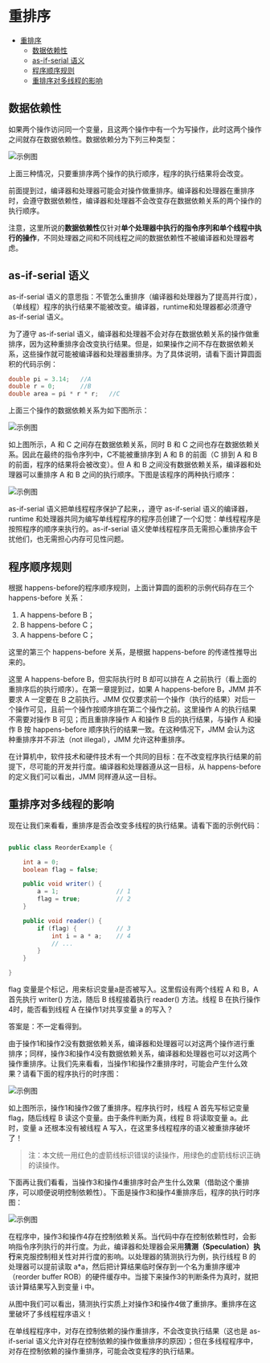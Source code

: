 # 重排序

- [重排序](#%E9%87%8D%E6%8E%92%E5%BA%8F)
    - [数据依赖性](#%E6%95%B0%E6%8D%AE%E4%BE%9D%E8%B5%96%E6%80%A7)
    - [as-if-serial 语义](#as-if-serial-%E8%AF%AD%E4%B9%89)
    - [程序顺序规则](#%E7%A8%8B%E5%BA%8F%E9%A1%BA%E5%BA%8F%E8%A7%84%E5%88%99)
    - [重排序对多线程的影响](#%E9%87%8D%E6%8E%92%E5%BA%8F%E5%AF%B9%E5%A4%9A%E7%BA%BF%E7%A8%8B%E7%9A%84%E5%BD%B1%E5%93%8D)

## 数据依赖性

如果两个操作访问同一个变量，且这两个操作中有一个为写操作，此时这两个操作之间就存在数据依赖性。数据依赖分为下列三种类型：

![示例图](/IMG/Java/MemoryModel/08.png)

上面三种情况，只要重排序两个操作的执行顺序，程序的执行结果将会改变。

前面提到过，编译器和处理器可能会对操作做重排序。编译器和处理器在重排序时，会遵守数据依赖性，编译器和处理器不会改变存在数据依赖关系的两个操作的执行顺序。

注意，这里所说的**数据依赖性**仅针对**单个处理器中执行的指令序列和单个线程中执行的操作**，不同处理器之间和不同线程之间的数据依赖性不被编译器和处理器考虑。

## as-if-serial 语义

as-if-serial 语义的意思指：不管怎么重排序（编译器和处理器为了提高并行度），（单线程）程序的执行结果不能被改变。编译器，runtime和处理器都必须遵守 as-if-serial 语义。

为了遵守 as-if-serial 语义，编译器和处理器不会对存在数据依赖关系的操作做重排序，因为这种重排序会改变执行结果。但是，如果操作之间不存在数据依赖关系，这些操作就可能被编译器和处理器重排序。为了具体说明，请看下面计算圆面积的代码示例：

``` java
double pi = 3.14;   //A
double r = 0;       //B
double area = pi * r * r;   //C
```

上面三个操作的数据依赖关系为如下图所示：

![示例图](/IMG/Java/MemoryModel/09.png)

如上图所示，A 和 C 之间存在数据依赖关系，同时 B 和 C 之间也存在数据依赖关系。因此在最终的指令序列中，C不能被重排序到 A 和 B 的前面（C 排到 A 和 B 的前面，程序的结果将会被改变）。但 A 和 B 之间没有数据依赖关系，编译器和处理器可以重排序 A 和 B 之间的执行顺序。下图是该程序的两种执行顺序：

![示例图](/IMG/Java/MemoryModel/10.png)

as-if-serial 语义把单线程程序保护了起来，，遵守 as-if-serial 语义的编译器，runtime 和处理器共同为编写单线程程序的程序员创建了一个幻觉：单线程程序是按照程序的顺序来执行的。as-if-serial 语义使单线程程序员无需担心重排序会干扰他们，也无需担心内存可见性问题。

## 程序顺序规则

根据 happens-before的程序顺序规则，上面计算圆的面积的示例代码存在三个 happens-before 关系：

1. A happens-before B；
2. B happens-before C；
3. A happens-before C；

这里的第三个 happens-before 关系，是根据 happens-before 的传递性推导出来的。

这里 A happens-before B，但实际执行时 B 却可以排在 A 之前执行（看上面的重排序后的执行顺序）。在第一章提到过，如果 A happens-before B，JMM 并不要求 A 一定要在 B 之前执行。JMM 仅仅要求前一个操作（执行的结果）对后一个操作可见，且前一个操作按顺序排在第二个操作之前。这里操作 A 的执行结果不需要对操作 B 可见；而且重排序操作 A 和操作 B 后的执行结果，与操作 A 和操作 B 按 happens-before 顺序执行的结果一致。在这种情况下，JMM 会认为这种重排序并不非法（not illegal），JMM 允许这种重排序。

在计算机中，软件技术和硬件技术有一个共同的目标：在不改变程序执行结果的前提下，尽可能的开发并行度。编译器和处理器遵从这一目标，从 happens-before 的定义我们可以看出，JMM 同样遵从这一目标。

## 重排序对多线程的影响

现在让我们来看看，重排序是否会改变多线程的执行结果。请看下面的示例代码：

``` java

public class ReorderExample {

    int a = 0;
    boolean flag = false;

    public void writer() {
        a = 1;                // 1
        flag = true;          // 2
    }

    public void reader() {
        if (flag) {           // 3
            int i = a * a;    // 4
            // ...
        }
    }

}

```

flag 变量是个标记，用来标识变量a是否被写入。这里假设有两个线程 A 和 B，A 首先执行 writer() 方法，随后 B 线程接着执行 reader() 方法。线程 B 在执行操作4时，能否看到线程 A 在操作1对共享变量 a 的写入？

答案是：不一定看得到。

由于操作1和操作2没有数据依赖关系，编译器和处理器可以对这两个操作进行重排序；同样，操作3和操作4没有数据依赖关系，编译器和处理器也可以对这两个操作重排序。让我们先来看看，当操作1和操作2重排序时，可能会产生什么效果？请看下面的程序执行的时序图：

![示例图](/IMG/Java/MemoryModel/11.png)

如上图所示，操作1和操作2做了重排序。程序执行时，线程 A 首先写标记变量 flag，随后线程 B 读这个变量。由于条件判断为真，线程 B 将读取变量 a。此时，变量 a 还根本没有被线程 A 写入，在这里多线程程序的语义被重排序破坏了！

> 注：本文统一用红色的虚箭线标识错误的读操作，用绿色的虚箭线标识正确的读操作。

下面再让我们看看，当操作3和操作4重排序时会产生什么效果（借助这个重排序，可以顺便说明控制依赖性）。下面是操作3和操作4重排序后，程序的执行时序图：

![示例图](/IMG/Java/MemoryModel/12.png)

在程序中，操作3和操作4存在控制依赖关系。当代码中存在控制依赖性时，会影响指令序列执行的并行度。为此，编译器和处理器会采用**猜测（Speculation）执行**来克服控制相关性对并行度的影响。以处理器的猜测执行为例，执行线程 B 的处理器可以提前读取 a*a，然后把计算结果临时保存到一个名为重排序缓冲（reorder buffer ROB）的硬件缓存中。当接下来操作3的判断条件为真时，就把该计算结果写入到变量 i 中。

从图中我们可以看出，猜测执行实质上对操作3和操作4做了重排序。重排序在这里破坏了多线程程序语义！

在单线程程序中，对存在控制依赖的操作重排序，不会改变执行结果（这也是 as-if-serial 语义允许对存在控制依赖的操作做重排序的原因）；但在多线程程序中，对存在控制依赖的操作重排序，可能会改变程序的执行结果。